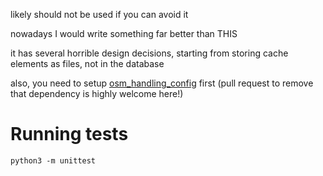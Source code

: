 likely should not be used if you can avoid it

nowadays I would write something far better than THIS

it has several horrible design decisions, starting from storing cache elements as files, not in the database

also, you need to setup [osm_handling_config](https://codeberg.org/matkoniecz/osm_handling_config) first (pull request to remove that dependency is highly welcome here!)

# Running tests

`python3 -m unittest`
